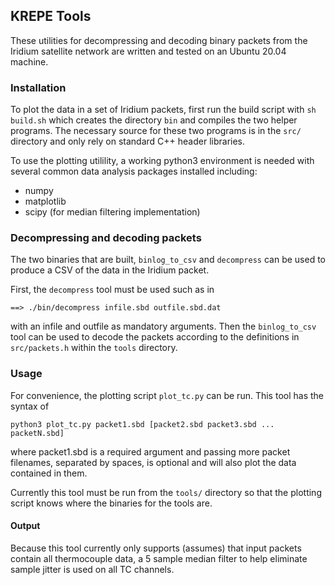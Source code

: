 ## KREPE Tools

These utilities for decompressing and decoding binary packets from the Iridium satellite network are written and tested on an Ubuntu 20.04 machine.

### Installation

To plot the data in a set of Iridium packets, first run the build script with ```sh build.sh``` which creates the directory ```bin``` and compiles the two helper programs. The necessary source for these two programs is in the ```src/``` directory and only rely on standard C++ header libraries.

To use the plotting utilility, a working python3 environment is needed with several common data analysis packages installed including:
- numpy
- matplotlib
- scipy (for median filtering implementation)

### Decompressing and decoding packets

The two binaries that are built, ```binlog_to_csv``` and ```decompress``` can be used to produce a CSV of the data in the Iridium packet.

First, the ```decompress``` tool must be used such as in 

```
==> ./bin/decompress infile.sbd outfile.sbd.dat
```

with an infile and outfile as mandatory arguments. Then the ```binlog_to_csv``` tool can be used to decode the packets according to the definitions in	```src/packets.h``` within the ```tools``` directory.

### Usage

For convenience,  the plotting script ```plot_tc.py``` can be run. This tool has the syntax of

```python3 plot_tc.py packet1.sbd [packet2.sbd packet3.sbd ... packetN.sbd]```

where packet1.sbd is a required argument and passing more packet filenames, separated by spaces, is optional and will also plot the data contained in them.

Currently this tool must be run from the ```tools/``` directory so that the plotting script knows where the binaries for the tools are.

#### Output

Because this tool currently only supports (assumes) that input packets contain all thermocouple data, a 5 sample median filter to  help eliminate sample jitter is used on all TC channels.